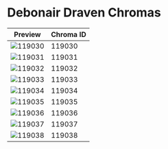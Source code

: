 # Debonair Draven Chromas

| Preview | Chroma ID |
|---------|-----------|
| ![119030](https://raw.communitydragon.org/latest/plugins/rcp-be-lol-game-data/global/default/v1/champion-chroma-images/119/119030.png) | 119030 |
| ![119031](https://raw.communitydragon.org/latest/plugins/rcp-be-lol-game-data/global/default/v1/champion-chroma-images/119/119031.png) | 119031 |
| ![119032](https://raw.communitydragon.org/latest/plugins/rcp-be-lol-game-data/global/default/v1/champion-chroma-images/119/119032.png) | 119032 |
| ![119033](https://raw.communitydragon.org/latest/plugins/rcp-be-lol-game-data/global/default/v1/champion-chroma-images/119/119033.png) | 119033 |
| ![119034](https://raw.communitydragon.org/latest/plugins/rcp-be-lol-game-data/global/default/v1/champion-chroma-images/119/119034.png) | 119034 |
| ![119035](https://raw.communitydragon.org/latest/plugins/rcp-be-lol-game-data/global/default/v1/champion-chroma-images/119/119035.png) | 119035 |
| ![119036](https://raw.communitydragon.org/latest/plugins/rcp-be-lol-game-data/global/default/v1/champion-chroma-images/119/119036.png) | 119036 |
| ![119037](https://raw.communitydragon.org/latest/plugins/rcp-be-lol-game-data/global/default/v1/champion-chroma-images/119/119037.png) | 119037 |
| ![119038](https://raw.communitydragon.org/latest/plugins/rcp-be-lol-game-data/global/default/v1/champion-chroma-images/119/119038.png) | 119038 |